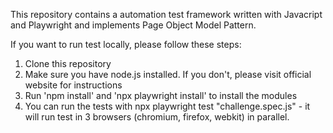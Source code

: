 This repository contains a  automation test framework written with Javacript and Playwright and implements Page Object Model Pattern.

If you want to run test locally, please follow these steps:

1. Clone this repository
2. Make sure you have node.js installed. If you don't, please visit official website for instructions
3. Run  'npm install' and 'npx playwright install' to install the modules
4. You can run the tests with npx playwright test "challenge.spec.js" - it will run test in 3 browsers (chromium, firefox, webkit) in parallel.
